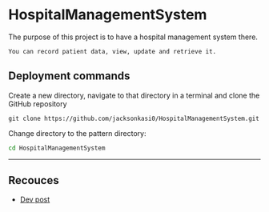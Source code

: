 # HospitalManagementSystem

The purpose of this project is to have a hospital management system there.

```You can record patient data, view, update and retrieve it.```


## Deployment commands
Create a new directory, navigate to that directory in a terminal and clone the GitHub repository

```
git clone https://github.com/jacksonkasi0/HospitalManagementSystem.git 

```

Change directory to the pattern directory:

```bash
cd HospitalManagementSystem 
```

---


## Recouces 
+ [Dev post](https://dev.to/nandhahacker1/hospital-management-system-using-mongodb-with-nodejs-and-ejs-5gek)
